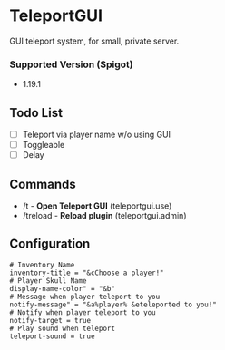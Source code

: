 # TeleportGUI
GUI teleport system, for small, private server.

### Supported Version (Spigot)
- 1.19.1

## Todo List
- [ ] Teleport via player name w/o using GUI
- [ ] Toggleable
- [ ] Delay

## Commands
- /t - <b>Open Teleport GUI</b> (teleportgui.use)
- /treload - <b>Reload plugin</b> (teleportgui.admin)

## Configuration
```
# Inventory Name
inventory-title = "&cChoose a player!"
# Player Skull Name
display-name-color" = "&b"
# Message when player teleport to you
notify-message" = "&a%player% &eteleported to you!"
# Notify when player teleport to you
notify-target = true
# Play sound when teleport
teleport-sound = true 
```
